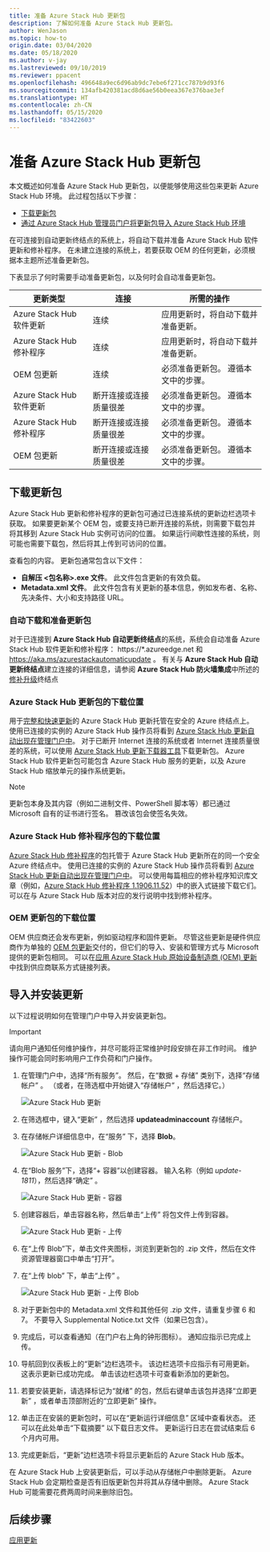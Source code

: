 ```yaml
---
title: 准备 Azure Stack Hub 更新包
description: 了解如何准备 Azure Stack Hub 更新包。
author: WenJason
ms.topic: how-to
origin.date: 03/04/2020
ms.date: 05/18/2020
ms.author: v-jay
ms.lastreviewed: 09/10/2019
ms.reviewer: ppacent
ms.openlocfilehash: 496648a9ec6d96ab9dc7ebe6f271cc787b9d93f6
ms.sourcegitcommit: 134afb420381acd8d6ae56b0eea367e376bae3ef
ms.translationtype: HT
ms.contentlocale: zh-CN
ms.lasthandoff: 05/15/2020
ms.locfileid: "83422603"
---
```

# <a name="prepare-an-azure-stack-hub-update-package"></a>准备 Azure Stack Hub 更新包

本文概述如何准备 Azure Stack Hub 更新包，以便能够使用这些包来更新 Azure Stack Hub 环境。 此过程包括以下步骤：

- [下载更新包](#download-the-update-package)
- [通过 Azure Stack Hub 管理员门户将更新包导入 Azure Stack Hub 环境](#import-and-install-updates)

在可连接到自动更新终结点的系统上，将自动下载并准备 Azure Stack Hub 软件更新和修补程序。 在未建立连接的系统上，若要获取 OEM 的任何更新，必须根据本主题所述准备更新包。  

下表显示了何时需要手动准备更新包，以及何时会自动准备更新包。

| 更新类型 | 连接 | 所需的操作 |
| --- | --- | --- |
| Azure Stack Hub 软件更新 | 连续 | 应用更新时，将自动下载并准备更新。 |
| Azure Stack Hub 修补程序 | 连续 | 应用更新时，将自动下载并准备更新。 |
| OEM 包更新 | 连续 | 必须准备更新包。 遵循本文中的步骤。 |
| Azure Stack Hub 软件更新 | 断开连接或连接质量很差 | 必须准备更新包。 遵循本文中的步骤。 |
| Azure Stack Hub 修补程序 | 断开连接或连接质量很差 | 必须准备更新包。 遵循本文中的步骤。 |
| OEM 包更新 | 断开连接或连接质量很差 | 必须准备更新包。 遵循本文中的步骤。 |

## <a name="download-the-update-package"></a>下载更新包
Azure Stack Hub 更新和修补程序的更新包可通过已连接系统的更新边栏选项卡获取。 如果要更新某个 OEM 包，或要支持已断开连接的系统，则需要下载包并将其移到 Azure Stack Hub 实例可访问的位置。 如果运行间歇性连接的系统，则可能也需要下载包，然后将其上传到可访问的位置。

查看包的内容。 更新包通常包含以下文件：

- **自解压 \<包名称>.exe 文件**。 此文件包含更新的有效负载。
- **Metadata.xml 文件**。 此文件包含有关更新的基本信息，例如发布者、名称、先决条件、大小和支持路径 URL。

### <a name="automatic-download-and-preparation-for-update-packages"></a>自动下载和准备更新包
对于已连接到 **Azure Stack Hub 自动更新终结点**的系统，系统会自动准备 Azure Stack Hub 软件更新和修补程序： https://*.azureedge.net 和 https://aka.ms/azurestackautomaticupdate 。 有关与 **Azure Stack Hub 自动更新终结点**建立连接的详细信息，请参阅 **Azure Stack Hub 防火墙集成**中所述的[修补升级](/azure-stack/operator/azure-stack-integrate-endpoints#ports-and-urls-outbound)终结点

### <a name="where-to-download-azure-stack-hub-update-packages"></a>Azure Stack Hub 更新包的下载位置

用于[完整和快速更新](/azure-stack/operator/azure-stack-updates#update-package-types)的 Azure Stack Hub 更新托管在安全的 Azure 终结点上。 使用已连接的实例的 Azure Stack Hub 操作员将看到 [Azure Stack Hub 更新自动出现在管理门户中](/azure-stack/operator/azure-stack-update-prepare-package#automatic-download-and-preparation-for-update-packages)。 对于已断开 Internet 连接的系统或者 Internet 连接质量很差的系统，可以使用 [Azure Stack Hub 更新下载器工具](https://aka.ms/azurestackupdatedownload)下载更新包。 Azure Stack Hub 软件更新包可能包含 Azure Stack Hub 服务的更新，以及 Azure Stack Hub 缩放单元的操作系统更新。

>[!NOTE]
>更新包本身及其内容（例如二进制文件、PowerShell 脚本等）都已通过 Microsoft 自有的证书进行签名。 篡改该包会使签名失效。


### <a name="where-to-download-azure-stack-hub-hotfix-packages"></a>Azure Stack Hub 修补程序包的下载位置

[Azure Stack Hub 修补程序](/azure-stack/operator/azure-stack-updates#update-package-types)的包托管于 Azure Stack Hub 更新所在的同一个安全 Azure 终结点中。 使用已连接的实例的 Azure Stack Hub 操作员将看到 [Azure Stack Hub 更新自动出现在管理门户中](/azure-stack/operator/azure-stack-update-prepare-package#automatic-download-and-preparation-for-update-packages)。 可以使用每篇相应的修补程序知识库文章（例如，[Azure Stack Hub 修补程序 1.1906.11.52](https://support.microsoft.com/help/4515650)）中的嵌入式链接下载它们。 可以在与 Azure Stack Hub 版本对应的发行说明中找到修补程序。

### <a name="where-to-download-oem-update-packages"></a>OEM 更新包的下载位置
OEM 供应商还会发布更新，例如驱动程序和固件更新。 尽管这些更新是硬件供应商作为单独的 [OEM 包更新](/azure-stack/operator/azure-stack-updates#update-package-types)交付的，但它们的导入、安装和管理方式与 Microsoft 提供的更新包相同。 可以在[应用 Azure Stack Hub 原始设备制造商 (OEM) 更新](/azure-stack/operator/azure-stack-update-oem#oem-contact-information)中找到供应商联系方式链接列表。

## <a name="import-and-install-updates"></a>导入并安装更新

以下过程说明如何在管理门户中导入并安装更新包。

> [!Important]  
> 请向用户通知任何维护操作，并尽可能将正常维护时段安排在非工作时间。 维护操作可能会同时影响用户工作负荷和门户操作。

1.  在管理门户中，选择“所有服务”。  然后，在“数据 + 存储”  类别下，选择“存储帐户”  。 （或者，在筛选框中开始键入“存储帐户”  ，然后选择它。）

    ![Azure Stack Hub 更新](./media/azure-stack-update-prepare-package/image1.png) 

1.  在筛选框中，键入“更新”  ，然后选择 **updateadminaccount** 存储帐户。

2.  在存储帐户详细信息中，在“服务”  下，选择 **Blob**。

    ![Azure Stack Hub 更新 - Blob](./media/azure-stack-update-prepare-package/image2.png)

1.  在“Blob 服务”下，选择“+ 容器”以创建容器。   输入名称（例如 *update-1811*），然后选择“确定”  。

    ![Azure Stack Hub 更新 - 容器](./media/azure-stack-update-prepare-package/image3.png)

1.  创建容器后，单击容器名称，然后单击“上传”  将包文件上传到容器。

    ![Azure Stack Hub 更新 - 上传](./media/azure-stack-update-prepare-package/image4.png)

1.  在“上传 Blob”下，单击文件夹图标，浏览到更新包的 .zip 文件，然后在文件资源管理器窗口中单击“打开”。  

2.  在“上传 blob”  下，单击“上传”  。

    ![Azure Stack Hub 更新 - 上传 Blob](./media/azure-stack-update-prepare-package/image5.png)

1.  对于更新包中的 Metadata.xml 文件和其他任何 .zip 文件，请重复步骤 6 和 7。 不要导入 Supplemental Notice.txt 文件（如果已包含）。

2.  完成后，可以查看通知（在门户右上角的钟形图标）。 通知应指示已完成上传。

3.  导航回到仪表板上的“更新”边栏选项卡。 该边栏选项卡应指示有可用更新。 这表示更新已成功完成。 单击该边栏选项卡可查看新添加的更新包。

4.  若要安装更新，请选择标记为“就绪”  的包，然后右键单击该包并选择“立即更新”  ，或者单击顶部附近的“立即更新”  操作。

5.  单击正在安装的更新包时，可以在“更新运行详细信息”  区域中查看状态。 还可以在此处单击“下载摘要”  以下载日志文件。 更新运行日志在尝试结束后 6 个月内可用。

6.  完成更新后，“更新”边栏选项卡将显示更新后的 Azure Stack Hub 版本。

在 Azure Stack Hub 上安装更新后，可以手动从存储帐户中删除更新。 Azure Stack Hub 会定期检查是否有旧版更新包并将其从存储中删除。 Azure Stack Hub 可能需要花费两周时间来删除旧包。

## <a name="next-steps"></a>后续步骤

[应用更新](azure-stack-apply-updates.md)
